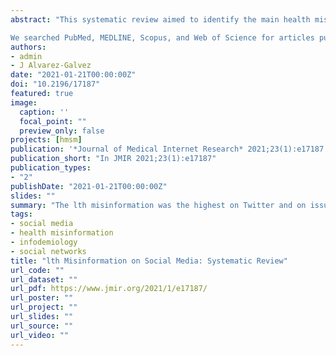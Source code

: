 ```yaml
---
abstract: "This systematic review aimed to identify the main health misinformation topics and their prevalence on different social media platforms, focusing on methodological quality and the diverse solutions that are being implemented to address this public health concern.

We searched PubMed, MEDLINE, Scopus, and Web of Science for articles published in English before March 2019, with a focus on the study of health misinformation in social media. We defined health misinformation as a health-related claim that is based on anecdotal evidence, false, or misleading owing to the lack of existing scientific knowledge. We included (1) articles that focused on health misinformation in social media, including those in which the authors discussed the consequences or purposes of health misinformation and (2) studies that described empirical findings regarding the measurement of health misinformation on these platforms."
authors:
- admin
- J Alvarez-Galvez
date: "2021-01-21T00:00:00Z"
doi: "10.2196/17187"
featured: true
image:
  caption: ''
  focal_point: ""
  preview_only: false
projects: [hmsm]
publication: '*Journal of Medical Internet Research* 2021;23(1):e17187'
publication_short: "In JMIR 2021;23(1):e17187"
publication_types:
- "2"
publishDate: "2021-01-21T00:00:00Z"
slides: ""
summary: "The lth misinformation was the highest on Twitter and on issues related to smoking products and drugs. However, misinformation on major public health issues, such as vaccines and diseases, was also high. Our study offers a comprehensive characterization of the dominant health misinformation topics and a comprehensive description of their prevalence on different social media platforms, which can guide future studies and help in the development of evidence-based digital policy action plans."
tags:
- social media
- health misinformation
- infodemiology
- social networks
title: "lth Misinformation on Social Media: Systematic Review"
url_code: ""
url_dataset: ""
url_pdf: https://www.jmir.org/2021/1/e17187/
url_poster: ""
url_project: ""
url_slides: ""
url_source: ""
url_video: ""
---
```

